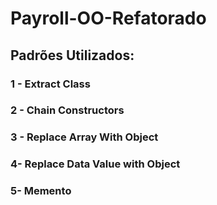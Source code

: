 # Payroll-OO-Refatorado

## Padrões Utilizados:
### 1 - Extract Class
### 2 - Chain Constructors
### 3 - Replace Array With Object
### 4- Replace Data Value with Object
### 5- Memento
